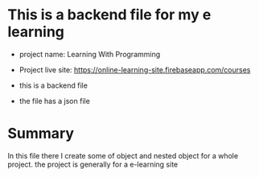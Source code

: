 # This is a backend file for my e learning 
- project name: Learning With Programming
- Project live site: https://online-learning-site.firebaseapp.com/courses

- this is a backend file 
- the file has a json file

# Summary 
In this file there I create some of object and nested object for  a whole project. the project is generally for a e-learning site